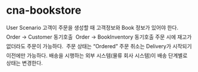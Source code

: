 # cna-bookstore

User Scenario
고객이 주문을 생성할 때 고객정보와 Book 정보가 있어야 한다.
   Order -> Customer 동기호출
   Order -> BookInventory 동기호출
주문 시에 재고가 없더라도 주문이 가능하다.
   주문 상태는 “Ordered”
주문 취소는 Delivery가 시작되기 이전에만 가능하다.
배송을 시행하는 외부 시스템(물류 회사 시스템)이 배송 단계별로 상태는 변경한다.
